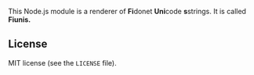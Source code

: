 This Node.js module is a renderer of <b>Fi</b>donet <b>Uni</b>code <b>s</b>strings. It is called **Fiunis.**

## License

MIT license (see the `LICENSE` file).
